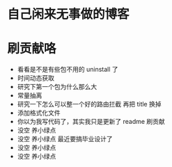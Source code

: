 # 自己闲来无事做的博客

# 刷贡献咯

- 看看是不是有些包不用的 uninstall 了
- 时间动态获取
- 研究下第一个包为什么那么大
- 常量抽离
- 研究一下怎么可以整一个好的路由拦截 再把 title 换掉
- 添加格式化文件
- 你以为我写代码了，其实我只是更新了 readme 刷贡献
- 没空 养小绿点
- 没空 养小绿点 最近要搞毕业设计了
- 没空 养小绿点
- 没空 养小绿点
